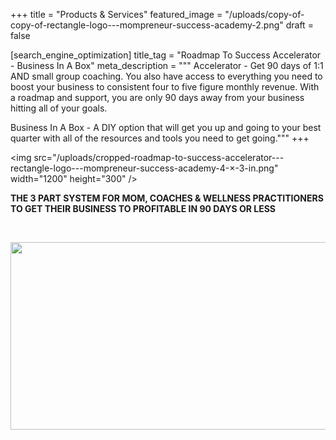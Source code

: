 +++
title = "Products & Services"
featured_image = "/uploads/copy-of-copy-of-rectangle-logo---mompreneur-success-academy-2.png"
draft = false

[search_engine_optimization]
title_tag = "Roadmap To Success Accelerator - Business In A Box"
meta_description = """
Accelerator - Get 90 days of 1:1 AND small group coaching.  You also have access to everything you need to boost your business to consistent four to five figure monthly revenue. With a roadmap and support, you are only 90 days away from your business hitting all of your goals. 

Business In A Box - A DIY option that will get you up and going to your best quarter with all of the resources and tools you need to get going."""
+++

&lt;img src="/uploads/cropped-roadmap-to-success-accelerator---rectangle-logo---mompreneur-success-academy-4-×-3-in.png" width="1200" height="300" /&gt;

**THE 3 PART SYSTEM FOR MOM, COACHES & WELLNESS PRACTITIONERS TO GET THEIR BUSINESS TO PROFITABLE IN 90 DAYS OR LESS**

&nbsp;

<img src="/uploads/copy-of-copy-of-rectangle-logo---mompreneur-success-academy-3.png" width="1200" height="300" />

&nbsp;

&nbsp;

&nbsp;
